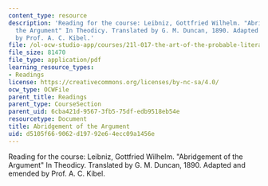 ```yaml
---
content_type: resource
description: 'Reading for the course: Leibniz, Gottfried Wilhelm. "Abridgement of
  the Argument" In Theodicy. Translated by G. M. Duncan, 1890. Adapted and emended
  by Prof. A. C. Kibel.'
file: /ol-ocw-studio-app/courses/21l-017-the-art-of-the-probable-literature-and-probability-spring-2008/d5105f669062d19792e64ecc09a1456e_leibniz_theodicy.pdf
file_size: 81470
file_type: application/pdf
learning_resource_types:
- Readings
license: https://creativecommons.org/licenses/by-nc-sa/4.0/
ocw_type: OCWFile
parent_title: Readings
parent_type: CourseSection
parent_uid: 6cba421d-9567-3fb5-75df-edb9518eb54e
resourcetype: Document
title: Abridgement of the Argument
uid: d5105f66-9062-d197-92e6-4ecc09a1456e
---
```

Reading for the course: Leibniz, Gottfried Wilhelm. "Abridgement of the Argument" In Theodicy. Translated by G. M. Duncan, 1890. Adapted and emended by Prof. A. C. Kibel.
